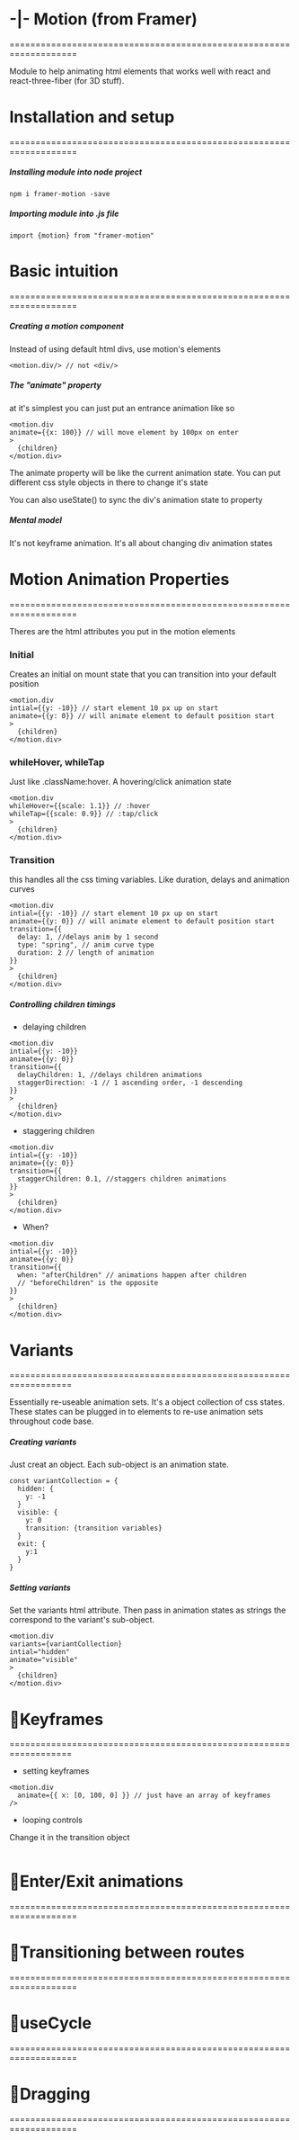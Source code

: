 # **-|- Motion (from Framer)**

===================================================================

Module to help animating html elements that works well with react and react-three-fiber (for 3D stuff).

# **Installation and setup**

===================================================================

##### Installing module into node project

```
npm i framer-motion -save
```

##### Importing module into .js file

```
import {motion} from "framer-motion"
```

# **Basic intuition**

===================================================================

##### Creating a motion component

Instead of using default html divs, use motion's elements

```
<motion.div/> // not <div/>
```

##### The "animate" property

at it's simplest you can just put an entrance animation like so

```
<motion.div
animate={{x: 100}} // will move element by 100px on enter
>
  {children}
</motion.div>
```

The animate property will be like the current animation state. You can put different css style objects in there to change it's state

You can also useState() to sync the div's animation state to property

##### Mental model

It's not keyframe animation. It's all about changing div animation states

# **Motion Animation Properties**

===================================================================

Theres are the html attributes you put in the motion elements

### **Initial**

Creates an initial on mount state that you can transition into your default position

```
<motion.div
intial={{y: -10}} // start element 10 px up on start
animate={{y: 0}} // will animate element to default position start
>
  {children}
</motion.div>
```

### **whileHover, whileTap**

Just like .className:hover. A hovering/click animation state

```
<motion.div
whileHover={{scale: 1.1}} // :hover
whileTap={{scale: 0.9}} // :tap/click
>
  {children}
</motion.div>
```

### **Transition**

this handles all the css timing variables. Like duration, delays and animation curves

```
<motion.div
intial={{y: -10}} // start element 10 px up on start
animate={{y: 0}} // will animate element to default position start
transition={{
  delay: 1, //delays anim by 1 second
  type: "spring", // anim curve type
  duration: 2 // length of animation
}}
>
  {children}
</motion.div>
```

##### Controlling children timings

* delaying children

```
<motion.div
intial={{y: -10}}
animate={{y: 0}} 
transition={{
  delayChildren: 1, //delays children animations
  staggerDirection: -1 // 1 ascending order, -1 descending
}}
>
  {children}
</motion.div>
```

* staggering children

```
<motion.div
intial={{y: -10}}
animate={{y: 0}} 
transition={{
  staggerChildren: 0.1, //staggers children animations
}}
>
  {children}
</motion.div>
```

* When?

```
<motion.div
intial={{y: -10}}
animate={{y: 0}} 
transition={{
  when: "afterChildren" // animations happen after children
  // "beforeChildren" is the opposite
}}
>
  {children}
</motion.div>
```

# **Variants**

==================================================================

Essentially re-useable animation sets. It's a object collection of css states. These states can be plugged in to elements to re-use animation sets throughout code base.

##### Creating variants

Just creat an object. Each sub-object is an animation state.

```
const variantCollection = {
  hidden: {
    y: -1
  }
  visible: {
    y: 0
    transition: {transition variables}
  }
  exit: {
    y:1
  }
}
```

##### Setting variants

Set the variants html attribute. Then pass in animation states as strings the correspond to the variant's sub-object.

```
<motion.div
variants={variantCollection}
intial="hidden"
animate="visible"
>
  {children}
</motion.div>
```

# **📒Keyframes**

==================================================================

* setting keyframes

```
<motion.div
  animate={{ x: [0, 100, 0] }} // just have an array of keyframes
/>
```

* looping controls

Change it in the transition object

```
```

# **📒Enter/Exit animations**

===================================================================

# **📒Transitioning between routes**

===================================================================

# **📒useCycle**

===================================================================

# **📒Dragging**

===================================================================